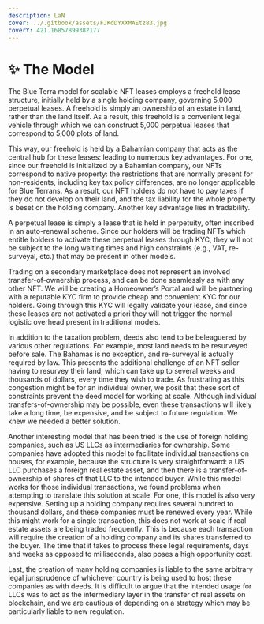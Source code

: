 ```yaml
---
description: LaN
cover: ../.gitbook/assets/FJKdDYXXMAEtz83.jpg
coverY: 421.16857899382177
---
```


# ✨ The Model

The Blue Terra model for scalable NFT leases employs a freehold lease structure, initially held by a single holding company, governing 5,000 perpetual leases. A freehold is simply an ownership of an estate in land, rather than the land itself. As a result, this freehold is a convenient legal vehicle through which we can construct 5,000 perpetual leases that correspond to 5,000 plots of land.&#x20;

This way, our freehold is held by a Bahamian company that acts as the central hub for these leases: leading to numerous key advantages. For one, since our freehold is initialized by a Bahamian company, our NFTs correspond to native property: the restrictions that are normally present for non-residents, including key tax policy differences, are no longer applicable for Blue Terrans. As a result, our NFT holders do not have to pay taxes if they do not develop on their land, and the tax liability for the whole property is beset on the holding company. Another key advantage lies in tradability.&#x20;

A perpetual lease is simply a lease that is held in perpetuity, often inscribed in an auto-renewal scheme. Since our holders will be trading NFTs which entitle holders to activate these perpetual leases through KYC, they will not be subject to the long waiting times and high constraints (e.g., VAT, re-surveyal, etc.) that may be present in other models.&#x20;

Trading on a secondary marketplace does not represent an involved transfer-of-ownership process, and can be done seamlessly as with any other NFT. We will be creating a Homeowner’s Portal and will be partnering with a reputable KYC firm to provide cheap and convenient KYC for our holders. Going through this KYC will legally validate your lease, and since these leases are not activated a priori they will not trigger the normal logistic overhead present in traditional models.

In addition to the taxation problem, deeds also tend to be beleaguered by various other regulations. For example, most land needs to be resurveyed before sale. The Bahamas is no exception, and re-surveyal is actually required by law. This presents the additional challenge of an NFT seller having to resurvey their land, which can take up to several weeks and thousands of dollars, every time they wish to trade. As frustrating as this congestion might be for an individual owner, we posit that these sort of constraints prevent the deed model for working at scale. Although individual transfers-of-ownership may be possible, even these transactions will likely take a long time, be expensive, and be subject to future regulation. We knew we needed a better solution.&#x20;

Another interesting model that has been tried is the use of foreign holding companies, such as US LLCs as intermediaries for ownership. Some companies have adopted this model to facilitate individual transactions on houses, for example, because the structure is very straightforward: a US LLC purchases a foreign real estate asset, and then there is a transfer-of-ownership of shares of that LLC to the intended buyer. While this model works for those individual transactions, we found problems when attempting to translate this solution at scale. For one, this model is also very expensive. Setting up a holding company requires several hundred to thousand dollars, and these companies must be renewed every year. While this might work for a single transaction, this does not work at scale if real estate assets are being traded frequently. This is because each transaction will require the creation of a holding company and its shares transferred to the buyer. The time that it takes to process these legal requirements, days and weeks as opposed to milliseconds, also poses a high opportunity cost.&#x20;

Last, the creation of many holding companies is liable to the same arbitrary legal jurisprudence of whichever country is being used to host these companies as with deeds. It is difficult to argue that the intended usage for LLCs was to act as the intermediary layer in the transfer of real assets on blockchain, and we are cautious of depending on a strategy which may be particularly liable to new regulation.
